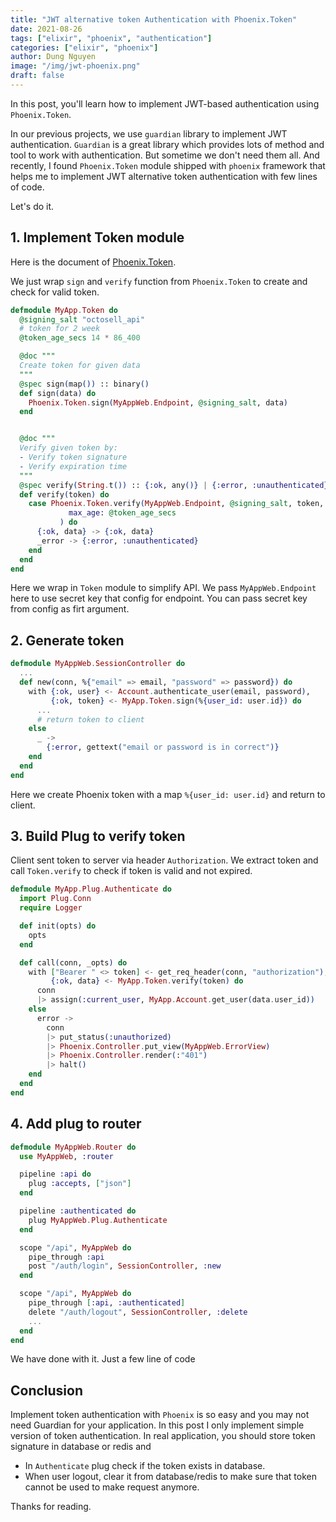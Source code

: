 ```yaml
---
title: "JWT alternative token Authentication with Phoenix.Token"
date: 2021-08-26
tags: ["elixir", "phoenix", "authentication"]
categories: ["elixir", "phoenix"]
author: Dung Nguyen
image: "/img/jwt-phoenix.png"
draft: false
---
```


In this post, you'll learn how to implement JWT-based authentication using `Phoenix.Token`.

In our previous projects, we use `guardian` library to implement JWT authentication. `Guardian` is a great library which provides lots of method and tool to work with authentication. But sometime we don't need them all. And recently, I found `Phoenix.Token` module shipped with `phoenix` framework that helps me to implement JWT alternative token authentication with few lines of code.

Let's do it.

## 1. Implement Token module

Here is the document of [Phoenix.Token](https://hexdocs.pm/phoenix/Phoenix.Token.html).

We just wrap `sign` and `verify` function from `Phoenix.Token` to create and check for valid token.

```elixir
defmodule MyApp.Token do
  @signing_salt "octosell_api"
  # token for 2 week
  @token_age_secs 14 * 86_400

  @doc """
  Create token for given data
  """
  @spec sign(map()) :: binary()
  def sign(data) do
    Phoenix.Token.sign(MyAppWeb.Endpoint, @signing_salt, data)
  end


  @doc """
  Verify given token by:
  - Verify token signature
  - Verify expiration time
  """
  @spec verify(String.t()) :: {:ok, any()} | {:error, :unauthenticated}
  def verify(token) do
    case Phoenix.Token.verify(MyAppWeb.Endpoint, @signing_salt, token,
             max_age: @token_age_secs
           ) do
      {:ok, data} -> {:ok, data}
      _error -> {:error, :unauthenticated}
    end
  end
end
```

Here we wrap in `Token` module to simplify API. We pass `MyAppWeb.Endpoint` here to use secret key that config for endpoint. You can pass secret key from config as firt argument.


## 2. Generate token


```elixir
defmodule MyAppWeb.SessionController do
  ...
  def new(conn, %{"email" => email, "password" => password}) do
    with {:ok, user} <- Account.authenticate_user(email, password),
         {:ok, token} <- MyApp.Token.sign(%{user_id: user.id}) do
      ...
      # return token to client
    else
      _ ->
        {:error, gettext("email or password is in correct")}
    end
  end
end

```

Here we create Phoenix token with a map `%{user_id: user.id}` and return to client.

## 3. Build Plug to verify token

Client sent token to server via header `Authorization`. We extract token and call `Token.verify` to check if token is valid and not expired.

```elixir
defmodule MyApp.Plug.Authenticate do
  import Plug.Conn
  require Logger

  def init(opts) do
    opts
  end

  def call(conn, _opts) do
    with ["Bearer " <> token] <- get_req_header(conn, "authorization"),
         {:ok, data} <- MyApp.Token.verify(token) do
      conn
      |> assign(:current_user, MyApp.Account.get_user(data.user_id))
    else
      error ->
        conn
        |> put_status(:unauthorized)
        |> Phoenix.Controller.put_view(MyAppWeb.ErrorView)
        |> Phoenix.Controller.render(:"401")
        |> halt()
    end
  end
end
```

## 4. Add plug to router

```elixir
defmodule MyAppWeb.Router do
  use MyAppWeb, :router

  pipeline :api do
    plug :accepts, ["json"]
  end

  pipeline :authenticated do
    plug MyAppWeb.Plug.Authenticate
  end

  scope "/api", MyAppWeb do
    pipe_through :api
    post "/auth/login", SessionController, :new
  end

  scope "/api", MyAppWeb do
    pipe_through [:api, :authenticated]
    delete "/auth/logout", SessionController, :delete
    ...
  end
end

```

We have done with it. Just a few line of code

## Conclusion

Implement token authentication with `Phoenix` is so easy and you may not need Guardian for your application.
In this post I only implement simple version of token authentication. In real application, you should store token signature in database or redis and
- In `Authenticate` plug check if the token exists in database.
- When user logout, clear it from database/redis to make sure that token cannot be used to make request anymore.

Thanks for reading.
